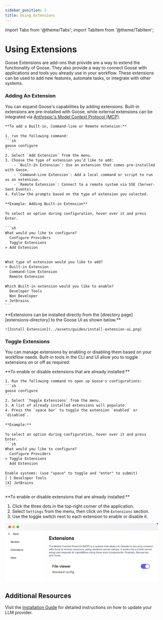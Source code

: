 ```yaml
---
sidebar_position: 2
title: Using Extensions
---
```

import Tabs from '@theme/Tabs';
import TabItem from '@theme/TabItem';

# Using Extensions

Goose Extensions are add-ons that provide are a way to extend the functionality of Goose. They also provide a way to connect Goose with applications and tools you already use in your workflow. These extensions can be used to add new features, automate tasks, or integrate with other systems.

### Adding An Extension
You can expand Goose's capabilities by adding extensions. Built-in extensions are pre-installed with Goose, while external extensions can be integrated via [Anthropic's Model Context Protocol (MCP)][mcp].

<Tabs>
  <TabItem value="cli" label="Goose CLI" default>
    
    **To add a Built-in, Command-line or Remote extension:**

    1. run the following command:
    ```sh
    goose configure
    ```
    2. Select `Add Extension` from the menu.
    3. Choose the type of extension you’d like to add:
        - `Built-In Extension`: Use an extension that comes pre-installed with Goose.
        - `Command-Line Extension`: Add a local command or script to run as an extension.
        - `Remote Extension`: Connect to a remote system via SSE (Server-Sent Events).
    4. Follow the prompts based on the type of extension you selected.

    **Example: Adding Built-in Extension**

    To select an option during configuration, hover over it and press Enter.

    ```sh 
    What would you like to configure?
      Configure Providers
      Toggle Extensions
    > Add Extension


    What type of extension would you like to add?
    > Built-in Extension
      Command-line Extension
      Remote Extension

    Which Built-in extension would you like to enable?
      Developer Tools
      Non Developer
    > Jetbrains
    ```
  </TabItem>
  <TabItem value="ui" label="Goose UI">
    **Extensions can be installed directly from the [directory page][extensions-directory] to the Goose UI as shown below.** 
    
    ![Install Extension](../assets/guides/install-extension-ui.png)
  </TabItem>
</Tabs>

### Toggle Extensions

You can manage extensions by enabling or disabling them based on your workflow needs. Built-in tools in the CLI and UI allow you to toggle extensions on or off as required.

<Tabs>
  <TabItem value="cli" label="Goose CLI" default>
    **To enable or disable extensions that are already installed:** 

    1. Run the following command to open up Goose's configurations:
    ```sh
    goose configure
    ```
    2. Select `Toggle Extensions` from the menu.
    3. A list of already installed extensions will populate.
    4. Press the `space bar` to toggle the extension `enabled` or `disabled`. 

    **Example:**

    To select an option during configuration, hover over it and press Enter.
    ```sh
    What would you like to configure?
      Configure Providers
    > Toggle Extensions
      Add Extension

    Enable systems: (use "space" to toggle and "enter" to submit)
    [ ] Developer Tools 
    [X] JetBrains
    ```
  </TabItem>
  <TabItem value="ui" label="Goose UI">
  **To enable or disable extensions that are already installed:**

  1. Click the three dots in the top-right corner of the application.
  2. Select `Settings` from the menu, then click on the `Extensions` section.
  2. Use the toggle switch next to each extension to enable or disable it.

  ![Install Extension](../assets/guides/manage-extensions-ui.png)

  </TabItem>
</Tabs>

## Additional Resources

Visit the [Installation Guide][installation-guide] for detailed instructions on how to update your LLM provider.

[providers]: https://block.github.io/goose/plugins/providers.html
[handling-rate-limits]: https://block.github.io/goose/v1/docs/guidance/handling-llm-rate-limits-with-goose
[mcp]: https://www.anthropic.com/news/model-context-protocol
[installation-guide]: https://block.github.io/goose/v1/docs/installation/#update-a-provider
[extensions-directory]: https://silver-disco-nvm6v4e.pages.github.io/